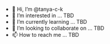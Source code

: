 - 👋 Hi, I’m @tanya-c-k
- 👀 I’m interested in ... TBD
- 🌱 I’m currently learning ... TBD
- 💞️ I’m looking to collaborate on ... TBD
- 📫 How to reach me ... TBD

<!---
tanya-c-k/tanya-c-k is a ✨ special ✨ repository because its `README.md` (this file) appears on your GitHub profile.
You can click the Preview link to take a look at your changes.
--->
